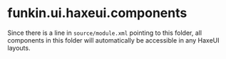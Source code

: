 # funkin.ui.haxeui.components

Since there is a line in `source/module.xml` pointing to this folder, all components in this folder will automatically be accessible in any HaxeUI layouts.
